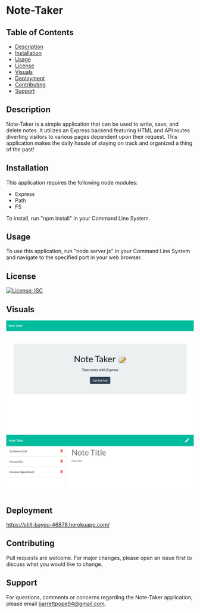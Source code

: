 # Note-Taker

## Table of Contents
* [Description](#description)
* [Installation](#installation)
* [Usage](#usage)
* [License](#license)
* [Visuals](#visuals)
* [Deployment](#deployment)
* [Contributing](#contributing)
* [Support](#support)

## Description
Note-Taker is a simple application that can be used to write, save, and delete notes. It utilizes an Express backend featuring HTML and API routes diverting visitors to various pages dependent upon their request. This application makes the daily hassle of staying on track and organized a thing of the past! 

## Installation
This application requires the following node modules:
* Express
* Path
* FS

To install, run "npm install" in your Command Line System.

## Usage
To use this application, run "node server.js" in your Command Line System and navigate to the specified port in your web browser.

## License
[![License: ISC](https://img.shields.io/badge/License-ISC-blue.svg)](https://opensource.org/licenses/ISC)

## Visuals
![](public/assets/index.png)
![](public/assets/notes.png)

## Deployment
https://still-bayou-46878.herokuapp.com/

## Contributing
Pull requests are welcome. For major changes, please open an issue first to discuss what you would like to change. 

## Support
For questions, comments or concerns regarding the Note-Taker application, please email barrettpope94@gmail.com.
